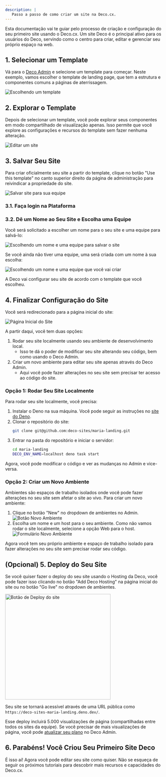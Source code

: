 ```yaml
---
description: |
   Passo a passo de como criar um site na Deco.cx.
---
```


Esta documentação vai te guiar pelo processo de criação e configuração do seu primeiro site usando o Deco.cx. Um site Deco é o principal ativo para os usuários do Deco, servindo como o centro para criar, editar e gerenciar seu próprio espaço na web.

## 1. Selecionar um Template

Vá para o [Deco Admin](https://admin.deco.cx/spaces/new) e selecione um template para começar. Neste exemplo, vamos escolher o template de landing page, que tem a estrutura e componentes comuns a páginas de aterrissagem.

![Escolhendo um template](/docs/getting-started/creating-site/choose-template.png)

## 2. Explorar o Template

Depois de selecionar um template, você pode explorar seus componentes em modo compartilhado de visualização apenas. Isso permite que você explore as configurações e recursos do template sem fazer nenhuma alteração.

![Editar um site](/docs/getting-started/creating-site/site-editor.png)

## 3. Salvar Seu Site

Para criar oficialmente seu site a partir do template, clique no botão "Use this template" no canto superior direito da página de administração para reivindicar a propriedade do site.

![Salvar site para sua equipe](/docs/getting-started/creating-site/save-site-btn.png)

### 3.1. Faça login na Plataforma

### 3.2. Dê um Nome ao Seu Site e Escolha uma Equipe

Você será solicitado a escolher um nome para o seu site e uma equipe para salvá-lo:

![Escolhendo um nome e uma equipe para salvar o site](/docs/getting-started/creating-site/save-site.png)

Se você ainda não tiver uma equipe, uma será criada com um nome à sua escolha:

![Escolhendo um nome e uma equipe que você vai criar](/docs/getting-started/creating-site/save-site-and-team.png)

A Deco vai configurar seu site de acordo com o template que você escolheu.

## 4. Finalizar Configuração do Site

Você será redirecionado para a página inicial do site:

![Página Inicial do Site](/docs/getting-started/creating-site/site-home.png)

A partir daqui, você tem duas opções:
1. Rodar seu site localmente usando seu ambiente de desenvolvimento local.
   - Isso te dá o poder de modificar seu site alterando seu código, bem como usando o Deco Admin.
2. Criar um novo ambiente para editar seu site apenas através do Deco Admin.
   - Aqui você pode fazer alterações no seu site sem precisar ter acesso ao código do site.

### Opção 1: Rodar Seu Site Localmente

Para rodar seu site localmente, você precisa:

1. Instalar o Deno na sua máquina. Você pode seguir as instruções no [site do Deno](https://deno.land/).
2. Clonar o repositório do site:
   ```bash
   git clone git@github.com:deco-sites/maria-landing.git
   ```
3. Entrar na pasta do repositório e iniciar o servidor:
   ```bash
   cd maria-landing
   DECO_ENV_NAME=localhost deno task start
   ```

Agora, você pode modificar o código e ver as mudanças no Admin e vice-versa.

### Opção 2: Criar um Novo Ambiente

Ambientes são espaços de trabalho isolados onde você pode fazer alterações no seu site sem afetar o site ao vivo. Para criar um novo ambiente:

1. Clique no botão "New" no dropdown de ambientes no Admin.
   ![Botão Novo Ambiente](/docs/getting-started/creating-site/new-env-btn.png)
2. Escolha um nome e um host para o seu ambiente. Como não vamos rodar o site localmente, selecione a opção Web para o host.
   ![Formulário Novo Ambiente](/docs/getting-started/creating-site/new-env-form.png)

Agora você tem seu próprio ambiente e espaço de trabalho isolado para fazer alterações no seu site sem precisar rodar seu código.

## (Opcional) 5. Deploy do Seu Site

Se você quiser fazer o deploy do seu site usando o Hosting da Deco, você pode fazer isso clicando no botão "Add Deco Hosting" na página inicial do site ou no botão "Go live" no dropdown de ambientes.

<img src="/docs/getting-started/creating-site/go-live-btn.png" alt="Botão de Deploy do site" width="340"/>

Seu site se tornará acessível através de uma URL pública como `https://deco-sites-maria-landing.deno.dev/`.

Esse deploy incluirá 5.000 visualizações de página (compartilhadas entre todos os sites da equipe). Se você precisar de mais visualizações de página, você pode [atualizar seu plano](https://deco.cx/en/pricing) no Deco Admin.

## 6. Parabéns! Você Criou Seu Primeiro Site Deco

É isso aí! Agora você pode editar seu site como quiser. Não se esqueça de seguir os próximos tutoriais para descobrir mais recursos e capacidades do Deco.cx.